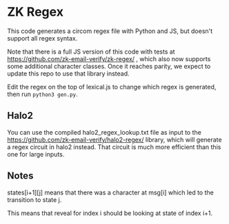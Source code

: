 # ZK Regex

This code generates a circom regex file with Python and JS, but doesn't support all regex syntax.

Note that there is a full JS version of this code with tests at https://github.com/zk-email-verify/zk-regex/ , which also now supports some additional character classes. Once it reaches parity, we expect to update this repo to use that library instead.

Edit the regex on the top of lexical.js to change which regex is generated, then run `python3 gen.py`.

## Halo2

You can use the compiled halo2_regex_lookup.txt file as input to the https://github.com/zk-email-verify/halo2-regex/ library, which will generate a regex circuit in halo2 instead. That circuit is much more efficient than this one for large inputs.

## Notes

states[i+1][j] means that there was a character at msg[i] which led to the transition to state j.

This means that reveal for index i should be looking at state of index i+1.
